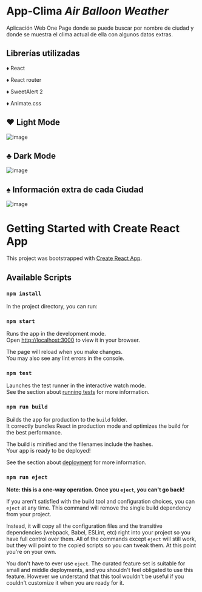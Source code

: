 # App-Clima *Air Balloon Weather*
Aplicación Web One Page donde se puede buscar por nombre de ciudad y donde se muestra el clima actual de ella con algunos datos extras.

## Librerías utilizadas

♦ React

♦ React router

♦ SweetAlert 2

♦ Animate.css

## ♥ Light Mode

![image](https://user-images.githubusercontent.com/91910994/150370147-d4154032-b9f3-4776-a4e4-5272d86c9aad.png)


## ♣ Dark Mode

![image](https://user-images.githubusercontent.com/91910994/150370265-bd9a46ea-b5f1-45a9-890b-6eed99725802.png)

## ♠ Información extra de cada Ciudad

![image](https://user-images.githubusercontent.com/91910994/150404456-1f59f19f-8fc3-445b-9d81-d1f2c5c8a49e.png)


# Getting Started with Create React App

This project was bootstrapped with [Create React App](https://github.com/facebook/create-react-app).

## Available Scripts

### `npm install`

In the project directory, you can run:

### `npm start`

Runs the app in the development mode.\
Open [http://localhost:3000](http://localhost:3000) to view it in your browser.

The page will reload when you make changes.\
You may also see any lint errors in the console.

### `npm test`

Launches the test runner in the interactive watch mode.\
See the section about [running tests](https://facebook.github.io/create-react-app/docs/running-tests) for more information.

### `npm run build`

Builds the app for production to the `build` folder.\
It correctly bundles React in production mode and optimizes the build for the best performance.

The build is minified and the filenames include the hashes.\
Your app is ready to be deployed!

See the section about [deployment](https://facebook.github.io/create-react-app/docs/deployment) for more information.

### `npm run eject`

**Note: this is a one-way operation. Once you `eject`, you can't go back!**

If you aren't satisfied with the build tool and configuration choices, you can `eject` at any time. This command will remove the single build dependency from your project.

Instead, it will copy all the configuration files and the transitive dependencies (webpack, Babel, ESLint, etc) right into your project so you have full control over them. All of the commands except `eject` will still work, but they will point to the copied scripts so you can tweak them. At this point you're on your own.

You don't have to ever use `eject`. The curated feature set is suitable for small and middle deployments, and you shouldn't feel obligated to use this feature. However we understand that this tool wouldn't be useful if you couldn't customize it when you are ready for it.
